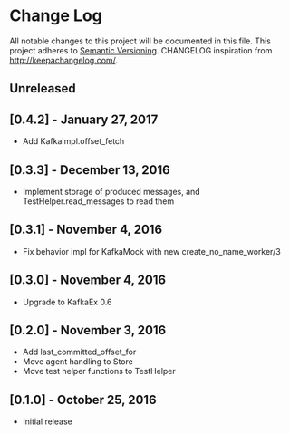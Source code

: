 # Change Log
All notable changes to this project will be documented in this file.
This project adheres to [Semantic Versioning](http://semver.org/).
CHANGELOG inspiration from http://keepachangelog.com/.

## Unreleased

## [0.4.2] - January 27, 2017
* Add KafkaImpl.offset_fetch

## [0.3.3] - December 13, 2016
* Implement storage of produced messages, and TestHelper.read_messages to read them

## [0.3.1] - November 4, 2016
* Fix behavior impl for KafkaMock with new create_no_name_worker/3

## [0.3.0] - November 4, 2016
* Upgrade to KafkaEx 0.6

## [0.2.0] - November 3, 2016
* Add last_committed_offset_for
* Move agent handling to Store
* Move test helper functions to TestHelper

## [0.1.0] - October 25, 2016
* Initial release
